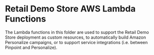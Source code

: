 # Retail Demo Store AWS Lambda Functions

The Lambda functions in this folder are used to support the Retail Demo Store deployment as custom resources, to automatically build Amazon Personalize campaigns, or to support service integrations (i.e. between Pinpoint and Personalize).
